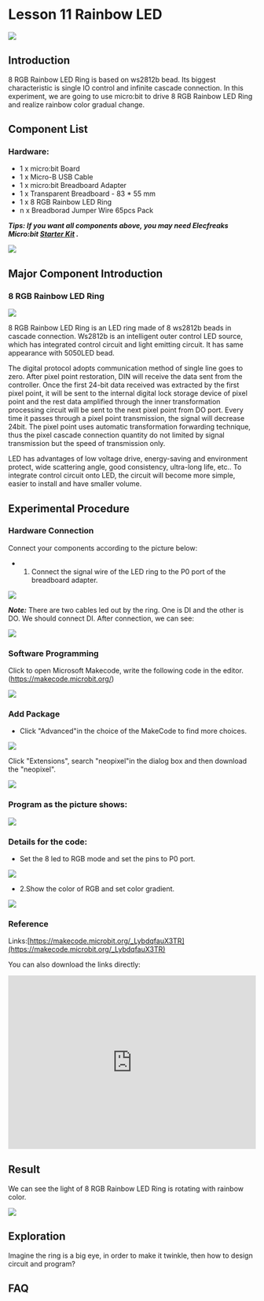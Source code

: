 # Lesson 11 Rainbow LED 

 ![](./images/F2gbRrO.jpg)   

## Introduction

8 RGB Rainbow LED Ring is based on ws2812b bead. Its biggest characteristic is single IO control and infinite cascade connection. In this experiment, we are going to use micro:bit to drive 8 RGB Rainbow LED Ring and realize rainbow color gradual change.

## Component List


### Hardware:

- 1 x micro:bit Board
- 1 x Micro-B USB Cable
- 1 x micro:bit Breadboard Adapter
- 1 x Transparent Breadboard - 83 * 55 mm
- 1 x 8 RGB Rainbow LED Ring
- n x Breadborad Jumper Wire 65pcs Pack

***Tips: If you want all components above, you may need Elecfreaks Micro:bit [Starter Kit](https://shop.elecfreaks.com/products/elecfreaks-micro-bit-starter-kit?_pos=2&_sid=fc5b895f2&_ss=r) .***

![](./images/W4tseua.jpg)

## Major Component Introduction


### **8 RGB Rainbow LED Ring**

![](./images/NnNcXY9.jpg)

8 RGB Rainbow LED Ring is an LED ring made of 8 ws2812b beads in cascade connection. Ws2812b is an intelligent outer control LED source, which has integrated control circuit and light emitting circuit. It has same appearance with 5050LED bead. 

The digital protocol adopts communication method of single line goes to zero. After pixel point restoration, DIN will receive the data sent from the controller. Once the first 24-bit data received was extracted by the first pixel point, it will be sent to the internal digital lock storage device of pixel point and the rest data amplified through the inner transformation processing circuit will be sent to the next pixel point from DO port. Every time it passes through a pixel point transmission, the signal will decrease 24bit. The pixel point uses automatic transformation forwarding technique, thus the pixel cascade connection quantity do not limited by signal transmission but the speed of transmission only.

LED has advantages of low voltage drive, energy-saving and environment protect, wide scattering angle, good consistency, ultra-long life, etc.. To integrate control circuit onto LED, the circuit will become more simple, easier to install and have smaller volume.


## Experimental Procedure

### Hardware Connection

Connect your components according to the picture below: 

- 1. Connect the signal wire of the LED ring to the P0 port of the breadboard adapter.

![](./images/LAPXCJp.jpg)

***Note:*** There are two cables led out by the ring. One is DI and the other is DO. We should connect DI.
After connection, we can see:

![](./images/lUdmz6q.jpg) 

### Software Programming

Click to open Microsoft Makecode, write the following code in the editor.(https://makecode.microbit.org/)

![](./images/JHZUvh2.png)

### Add Package
- Click "Advanced"in the choice of the MakeCode to find more choices.

![](./images/smtcNoB.png)

Click "Extensions", search "neopixel"in the dialog box and then download the "neopixel".

![](./images/umQwUC2.png)


### Program as the picture shows:

![](./images/z1YyT5w.png)

### Details for the code:
- Set the 8 led to RGB mode and set the pins to P0 port.

![](./images/fn6ojMc.png) 

- 2.Show the color of RGB and set color gradient.

![](./images/3mxhY9h.png)

### Reference
Links:[https://makecode.microbit.org/_LybdqfauX3TR](https://makecode.microbit.org/_LybdqfauX3TR)

You can also download the links directly:

<div style="position:relative;height:0;padding-bottom:70%;overflow:hidden;"><iframe style="position:absolute;top:0;left:0;width:100%;height:100%;" src="https://makecode.microbit.org/#pub:_LybdqfauX3TR" frameborder="0" sandbox="allow-popups allow-forms allow-scripts allow-same-origin"></iframe></div>  

## Result

We can see the light of 8 RGB Rainbow LED Ring is rotating with rainbow color.

![](./images/23vhDKK.gif)


## Exploration

Imagine the ring is a big eye, in order to make it twinkle, then how to design circuit and program? 

## FAQ





